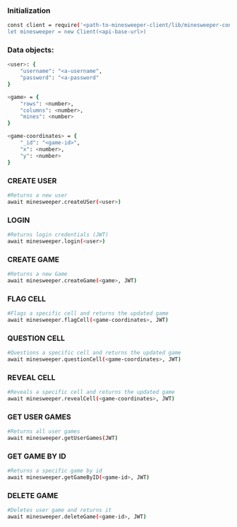 ### Initialization
```sh
const client = require('<path-to-minesweeper-client/lib/minesweeper-connector);
let minesweeper = new Client(<api-base-url>)
```

### Data objects:
```sh
<user>: {
    "username": "<a-username",
    "password": "<a-password"
}

<game> = {
    "rows": <number>,
    "columns": <number>,
    "mines": <number>
}

<game-coordinates> = {
    "_id": "<game-id>",
    "x": <number>,
    "y": <number>
}
```

### CREATE USER 
```sh
#Returns a new user
await minesweeper.createUSer(<user>) 
```

### LOGIN
```sh
#Returns login credentials (JWT)
await minesweeper.login(<user>)
```

### CREATE GAME
```sh
#Returns a new Game
await minesweeper.createGame(<game>, JWT)
```

### FLAG CELL
```sh
#Flags a specific cell and returns the updated game
await minesweeper.flagCell(<game-coordinates>, JWT)
```

### QUESTION CELL
```sh
#Questions a specific cell and returns the updated game
await minesweeper.questionCell(<game-coordinates>, JWT)
```

### REVEAL CELL
```sh
#Reveals a specific cell and returns the updated game
await minesweeper.revealCell(<game-coordinates>, JWT)
```

### GET USER GAMES
```sh
#Returns all user games
await minesweeper.getUserGames(JWT)
```

### GET GAME BY ID
```sh
#Returns a specific game by id
await minesweeper.getGameByID(<game-id>, JWT)
```

### DELETE GAME
```sh
#Deletes user game and returns it
await minesweeper.deleteGame(<game-id>, JWT)
```
